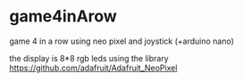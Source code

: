 # game4inArow
game 4 in a row using neo pixel and joystick (+arduino nano)

the display is 8*8 rgb leds
using the library
https://github.com/adafruit/Adafruit_NeoPixel
